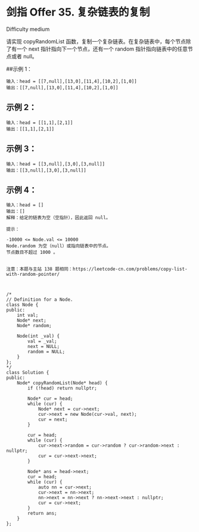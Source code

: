 # 剑指 Offer 35. 复杂链表的复制
Difficulty medium

请实现 copyRandomList 函数，复制一个复杂链表。在复杂链表中，每个节点除了有一个 next 指针指向下一个节点，还有一个 random 指针指向链表中的任意节点或者 null。


##示例 1：
```
输入：head = [[7,null],[13,0],[11,4],[10,2],[1,0]]
输出：[[7,null],[13,0],[11,4],[10,2],[1,0]]
```


## 示例 2：
```
输入：head = [[1,1],[2,1]]
输出：[[1,1],[2,1]]
```


## 示例 3：
```
输入：head = [[3,null],[3,0],[3,null]]
输出：[[3,null],[3,0],[3,null]]
```


## 示例 4：
```
输入：head = []
输出：[]
解释：给定的链表为空（空指针），因此返回 null。
```


```
提示：

-10000 <= Node.val <= 10000
Node.random 为空（null）或指向链表中的节点。
节点数目不超过 1000 。
 

注意：本题与主站 138 题相同：https://leetcode-cn.com/problems/copy-list-with-random-pointer/
```


#
```
/*
// Definition for a Node.
class Node {
public:
    int val;
    Node* next;
    Node* random;
    
    Node(int _val) {
        val = _val;
        next = NULL;
        random = NULL;
    }
};
*/
class Solution {
public:
    Node* copyRandomList(Node* head) {
        if (!head) return nullptr;

        Node* cur = head;
        while (cur) {
            Node* next = cur->next;
            cur->next = new Node(cur->val, next);
            cur = next;
        }

        cur = head;
        while (cur) {
            cur->next->random = cur->random ? cur->random->next : nullptr;
            cur = cur->next->next;
        }

        Node* ans = head->next;
        cur = head;
        while (cur) {
            auto nn = cur->next;
            cur->next = nn->next;
            nn->next = nn->next ? nn->next->next : nullptr;
            cur = cur->next;
        }
        return ans;
    }
};
```